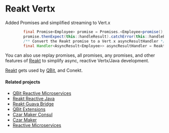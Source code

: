 # Reakt Vertx
Added Promises and simplified streaming to Vert.x

```java
        final Promise<Employee> promise = Promises.<Employee>promise();
        promise.thenExpect(this::handleResult).catchError(this::handleError);
        /** Convert the Reakt promise to a Vert.x asyncResultHandler */
        final Handler<AsyncResult<Employee>> asyncResultHandler = ReaktVertx.convertPromise(promise);
```


You can also use replay promises, all promises, any promises, and other
features of [Reakt](http://advantageous.github.io/reakt) to simplify async, reactive Vertx/Java development.

[Reakt](http://advantageous.github.io/reakt) gets used by [QBit](http://advantageous.github.io/qbit/), and Conekt.

#### Related projects
* [QBit Reactive Microservices](http://advantageous.github.io/qbit/)
* [Reakt Reactive Java](http://advantageous.github.io/reakt)
* [Reakt Guava Bridge](http://advantageous.github.io/reakt-guava/)
* [QBit Extensions](https://github.com/advantageous/qbit-extensions)
* [Czar Maker Consul](http://advantageous.github.io/czar-maker-consul/)
* [Czar Maker](http://advantageous.github.io/czar-maker/)
* [Reactive Microservices](http://www.mammatustech.com/reactive-microservices)
